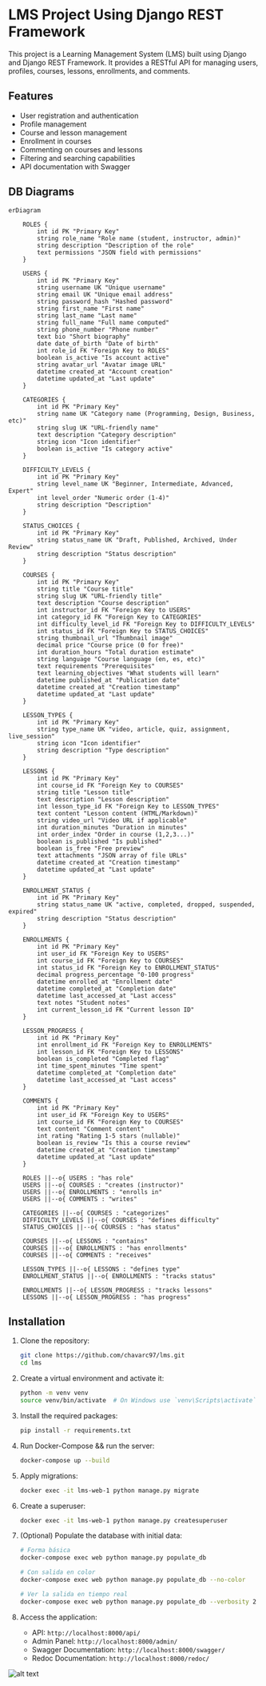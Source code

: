 # LMS Project Using Django REST Framework

This project is a Learning Management System (LMS) built using Django and Django REST Framework. It provides a RESTful API for managing users, profiles, courses, lessons, enrollments, and comments.

## Features

- User registration and authentication
- Profile management
- Course and lesson management
- Enrollment in courses
- Commenting on courses and lessons
- Filtering and searching capabilities
- API documentation with Swagger


## DB Diagrams

```mermaid
erDiagram
  
    ROLES {
        int id PK "Primary Key"
        string role_name "Role name (student, instructor, admin)"
        string description "Description of the role"
        text permissions "JSON field with permissions"
    }

    USERS {
        int id PK "Primary Key"
        string username UK "Unique username"
        string email UK "Unique email address"
        string password_hash "Hashed password"
        string first_name "First name"
        string last_name "Last name"
        string full_name "Full name computed"
        string phone_number "Phone number"
        text bio "Short biography"
        date date_of_birth "Date of birth"
        int role_id FK "Foreign Key to ROLES"
        boolean is_active "Is account active"
        string avatar_url "Avatar image URL"
        datetime created_at "Account creation"
        datetime updated_at "Last update"
    }

    CATEGORIES {
        int id PK "Primary Key"
        string name UK "Category name (Programming, Design, Business, etc)"
        string slug UK "URL-friendly name"
        text description "Category description"
        string icon "Icon identifier"
        boolean is_active "Is category active"
    }

    DIFFICULTY_LEVELS {
        int id PK "Primary Key"
        string level_name UK "Beginner, Intermediate, Advanced, Expert"
        int level_order "Numeric order (1-4)"
        string description "Description"
    }

    STATUS_CHOICES {
        int id PK "Primary Key"
        string status_name UK "Draft, Published, Archived, Under Review"
        string description "Status description"
    }

    COURSES {
        int id PK "Primary Key"
        string title "Course title"
        string slug UK "URL-friendly title"
        text description "Course description"
        int instructor_id FK "Foreign Key to USERS"
        int category_id FK "Foreign Key to CATEGORIES"
        int difficulty_level_id FK "Foreign Key to DIFFICULTY_LEVELS"
        int status_id FK "Foreign Key to STATUS_CHOICES"
        string thumbnail_url "Thumbnail image"
        decimal price "Course price (0 for free)"
        int duration_hours "Total duration estimate"
        string language "Course language (en, es, etc)"
        text requirements "Prerequisites"
        text learning_objectives "What students will learn"
        datetime published_at "Publication date"
        datetime created_at "Creation timestamp"
        datetime updated_at "Last update"
    }

    LESSON_TYPES {
        int id PK "Primary Key"
        string type_name UK "video, article, quiz, assignment, live_session"
        string icon "Icon identifier"
        string description "Type description"
    }

    LESSONS {
        int id PK "Primary Key"
        int course_id FK "Foreign Key to COURSES"
        string title "Lesson title"
        text description "Lesson description"
        int lesson_type_id FK "Foreign Key to LESSON_TYPES"
        text content "Lesson content (HTML/Markdown)"
        string video_url "Video URL if applicable"
        int duration_minutes "Duration in minutes"
        int order_index "Order in course (1,2,3...)"
        boolean is_published "Is published"
        boolean is_free "Free preview"
        text attachments "JSON array of file URLs"
        datetime created_at "Creation timestamp"
        datetime updated_at "Last update"
    }

    ENROLLMENT_STATUS {
        int id PK "Primary Key"
        string status_name UK "active, completed, dropped, suspended, expired"
        string description "Status description"
    }

    ENROLLMENTS {
        int id PK "Primary Key"
        int user_id FK "Foreign Key to USERS"
        int course_id FK "Foreign Key to COURSES"
        int status_id FK "Foreign Key to ENROLLMENT_STATUS"
        decimal progress_percentage "0-100 progress"
        datetime enrolled_at "Enrollment date"
        datetime completed_at "Completion date"
        datetime last_accessed_at "Last access"
        text notes "Student notes"
        int current_lesson_id FK "Current lesson ID"
    }

    LESSON_PROGRESS {
        int id PK "Primary Key"
        int enrollment_id FK "Foreign Key to ENROLLMENTS"
        int lesson_id FK "Foreign Key to LESSONS"
        boolean is_completed "Completed flag"
        int time_spent_minutes "Time spent"
        datetime completed_at "Completion date"
        datetime last_accessed_at "Last access"
    }

    COMMENTS {
        int id PK "Primary Key"
        int user_id FK "Foreign Key to USERS"
        int course_id FK "Foreign Key to COURSES"
        text content "Comment content"
        int rating "Rating 1-5 stars (nullable)"
        boolean is_review "Is this a course review"
        datetime created_at "Creation timestamp"
        datetime updated_at "Last update"
    }

    ROLES ||--o{ USERS : "has role"
    USERS ||--o{ COURSES : "creates (instructor)"
    USERS ||--o{ ENROLLMENTS : "enrolls in"
    USERS ||--o{ COMMENTS : "writes"
  
    CATEGORIES ||--o{ COURSES : "categorizes"
    DIFFICULTY_LEVELS ||--o{ COURSES : "defines difficulty"
    STATUS_CHOICES ||--o{ COURSES : "has status"
  
    COURSES ||--o{ LESSONS : "contains"
    COURSES ||--o{ ENROLLMENTS : "has enrollments"
    COURSES ||--o{ COMMENTS : "receives"
  
    LESSON_TYPES ||--o{ LESSONS : "defines type"
    ENROLLMENT_STATUS ||--o{ ENROLLMENTS : "tracks status"
  
    ENROLLMENTS ||--o{ LESSON_PROGRESS : "tracks lessons"
    LESSONS ||--o{ LESSON_PROGRESS : "has progress"
```

## Installation

1. Clone the repository:

   ```bash
   git clone https://github.com/chavarc97/lms.git
   cd lms
   ```
2. Create a virtual environment and activate it:

   ```bash
   python -m venv venv
   source venv/bin/activate  # On Windows use `venv\Scripts\activate`
   ```
3. Install the required packages:

   ```bash
   pip install -r requirements.txt
   ```
4. Run Docker-Compose && run the server:

   ```bash
   docker-compose up --build
   ```
5. Apply migrations:

   ```bash
   docker exec -it lms-web-1 python manage.py migrate
   ```
6. Create a superuser:

   ```bash
   docker exec -it lms-web-1 python manage.py createsuperuser
   ```
7. (Optional) Populate the database with initial data:

   ```bash
   # Forma básica
   docker-compose exec web python manage.py populate_db

   # Con salida en color
   docker-compose exec web python manage.py populate_db --no-color

   # Ver la salida en tiempo real
   docker-compose exec web python manage.py populate_db --verbosity 2
   ```
8. Access the application:

   - API: `http://localhost:8000/api/`
   - Admin Panel: `http://localhost:8000/admin/`
   - Swagger Documentation: `http://localhost:8000/swagger/`
   - Redoc Documentation: `http://localhost:8000/redoc/`

![alt text](./public/image.png)
